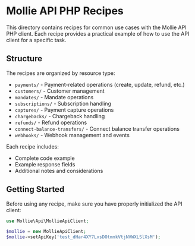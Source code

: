 # Mollie API PHP Recipes

This directory contains recipes for common use cases with the Mollie API PHP client. Each recipe provides a practical example of how to use the API client for a specific task.

## Structure

The recipes are organized by resource type:
- `payments/` - Payment-related operations (create, update, refund, etc.)
- `customers/` - Customer management
- `mandates/` - Mandate operations
- `subscriptions/` - Subscription handling
- `captures/` - Payment capture operations
- `chargebacks/` - Chargeback handling
- `refunds/` - Refund operations
- `connect-balance-transfers/` - Connect balance transfer operations
- `webhooks/` - Webhook management and events

Each recipe includes:
- Complete code example
- Example response fields
- Additional notes and considerations

## Getting Started

Before using any recipe, make sure you have properly initialized the API client:

```php
use Mollie\Api\MollieApiClient;

$mollie = new MollieApiClient;
$mollie->setApiKey('test_dHar4XY7LxsDOtmnkVtjNVWXLSlXsM');
```
